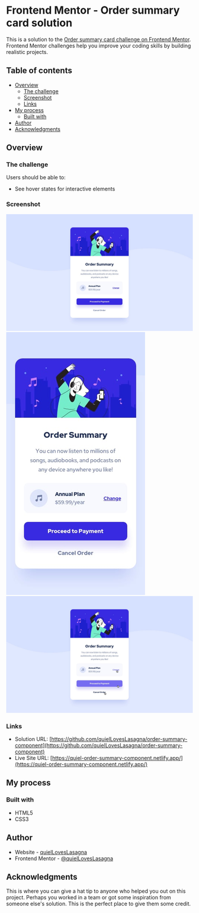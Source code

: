 # Frontend Mentor - Order summary card solution

This is a solution to the [Order summary card challenge on Frontend Mentor](https://www.frontendmentor.io/challenges/order-summary-component-QlPmajDUj). Frontend Mentor challenges help you improve your coding skills by building realistic projects.

## Table of contents

- [Overview](#overview)
  - [The challenge](#the-challenge)
  - [Screenshot](#screenshot)
  - [Links](#links)
- [My process](#my-process)
  - [Built with](#built-with)
- [Author](#author)
- [Acknowledgments](#acknowledgments)

## Overview

### The challenge

Users should be able to:

- See hover states for interactive elements

### Screenshot

![Preview desktop](./design/desktop-design.jpg)
![Preview mobile](./design/mobile-design.jpg)
![Preview hover state](./design/active-states.jpg)

### Links

- Solution URL: [https://github.com/quielLovesLasagna/order-summary-component](https://github.com/quielLovesLasagna/order-summary-component)
- Live Site URL: [https://quiel-order-summary-component.netlify.app/](https://quiel-order-summary-component.netlify.app/)

## My process

### Built with

- HTML5
- CSS3

## Author

- Website - [quielLovesLasagna](https://github.com/quielLovesLasagna)
- Frontend Mentor - [@quielLovesLasagna](https://www.frontendmentor.io/profile/quielLovesLasagna)

## Acknowledgments

This is where you can give a hat tip to anyone who helped you out on this project. Perhaps you worked in a team or got some inspiration from someone else's solution. This is the perfect place to give them some credit.
